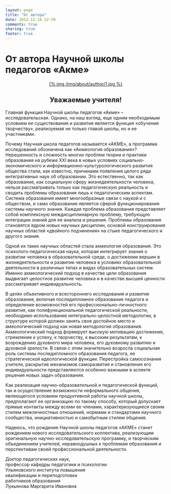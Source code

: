```yaml
---
layout: page
title: "От автора"
date: 2012-12-16 22:59
comments: true
sharing: true
footer: true
---
```


# От автора  Научной школы педагогов «Акме»

<p align="center"><a href="/img/about/author/1.jpg" rel="lightbox">{% img /img/about/author/1.jpg %}</a></p>

<h2 align="center"> Уважаемые учителя!</h2>

Главная функция Научной школы педагогов «Акме» – исследовательская. Однако, на наш взгляд, еще одним необходимым условием ее существования и развития является функция «обучения творчеству», реализуемая не только главой школы, но и ее участниками.

Почему Научная школа педагогов называется «АКМЕ», а программа исследований обозначена как «Акмеология образования»?
Нерешенность и сложность многих проблем теории и практики образования на рубеже XXI века в новых условиях  социально-экономического и информационно-культурологического развития общества стали, как известно, причинами появления целого ряда интегративных наук об образовании. Это естественно, так как образование, как социальную сферу жизнедеятельности человека, нельзя рассматривать только как  педагогическую реальность и сводить проблемы образования лишь к  педагогическим аспектам. Система образования имеет многообразные связи с наукой и с обществом, и само образование является сферой функционирования системы научного знания. Каждая проблема образования представляет собой комплексную междисциплинарную проблему, требующую интеграции знаний для ее анализа и решения. Проблемы образования становятся ядром новых научных дисциплин, основой конструирования научных областей «двойного подчинения» на стыке педагогического и другого знания.

Одной их таких научных областей стала акмеология образования. Это  психолого-педагогическая наука, которая интегрирует знания о развитии человека в образовательной среде, о достижении вершин в жизнедеятельности и развитии человека в условиях образовательной деятельности в различных типах и видах образовательных систем. Именно акмеологический подход в качестве цели образования выдвигает целостное развитие человека и в качестве высшей ценности рассматривает индивидуальность. 

В целях объективного и всестороннего исследования и развития образования, включая последипломное образование педагога и определение возможностей его профессионально-личностного развития, как полифункциональной педагогической реальности, необходимо использование интегрально-целостной методологии, в структуре которой должен занять свое достойное место и амеологический подход как новая методология образования. Акмеологический подход формирует высокую мотивацию достижения, стремление к успеху, к творчеству, к высоким результатам, к возрождению духовного мира человека,  его духовному развитию и духовной зрелости. В связи с этим  значительно возросла социальная роль системы последипломного образования педагога, ее стратегической идеологической функции. Перестройка самосознания учителя, раскрытие механизмов саморазвития и становления его индивидуальности представляются особенно важными в аспекте решения новых задач образования. 

Как реализация научно-образовательной и педагогической функций, так и осуществление возможности неформального общения, являющегося условием продуктивной работы научной школы, предполагают ее организацию по такому способу, который допускает прямые контакты между всеми ее членами, характеризующиеся своим стилем межличностных отношений, нормами и стандартами научного сообщества, инициативностью и самобытным стилем общения.

Надеюсь, что рождение Научной школы педагогов «АКМЕ» станет рождением нового исследовательского коллектива, реализующим оригинальную научно-исследовательскую программу, и творческим объединением учителей, неравнодушных к проблемам образования и перспективам своей профессиональной деятельности.


Доктор педагогических наук, <br/>
профессор кафедры педагогики и психологии <br/>
Ульяновского института повышения <br/>
квалификации и переподготовки <br/>
работников образования<br/>
                                                                             Лукьянова Маргарита Ивановна
